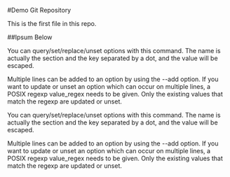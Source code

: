 #Demo Git Repository

This is the first file in this repo.

##Ipsum Below

You can query/set/replace/unset options with this command. The name is actually the section and the key separated by a dot, and the value will be escaped.

Multiple lines can be added to an option by using the --add option. If you want to update or unset an option which can occur on multiple lines, a POSIX regexp value_regex needs to be given. Only the existing values that match the regexp are updated or unset.

You can query/set/replace/unset options with this command. The name is actually the section and the key separated by a dot, and the value will be escaped.

Multiple lines can be added to an option by using the --add option. If you want to update or unset an option which can occur on multiple lines, a POSIX regexp value_regex needs to be given. Only the existing values that match the regexp are updated or unset.